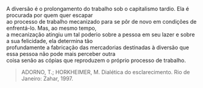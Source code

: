 A diversão é o prolongamento do trabalho sob o capitalismo tardio. Ela é procurada por quem quer escapar\
ao processo de trabalho mecanizado para se pôr de novo em condições de enfrentá-lo. Mas, ao mesmo tempo,\
a mecanização atingiu um tal poderio sobre a pessoa em seu lazer e sobre a sua felicidade, ela determina tão\
profundamente a fabricação das mercadorias destinadas à diversão que essa pessoa não pode mais perceber outra\
coisa senão as cópias que reproduzem o próprio processo de trabalho.

> ADORNO, T.; HORKHEIMER, M. Dialética do esclarecimento. Rio de Janeiro: Zahar, 1997.
